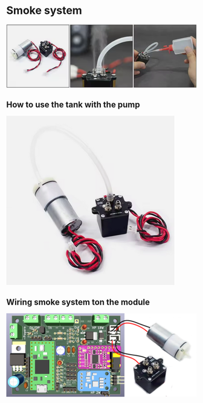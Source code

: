 # Smoke system
![](https://github.com/pierrotm777/SoundModule_Teensy4.0-version/blob/main/Smoke_System.png)  

## How to use the tank with the pump
![](https://github.com/pierrotm777/SoundModule_Teensy4.0-version/blob/main/Smoke&Blower.png)  

## Wiring smoke system ton the module
![](https://github.com/pierrotm777/SoundModule_Teensy4.0-version/blob/main/Module&Smoke&Blower.png) 